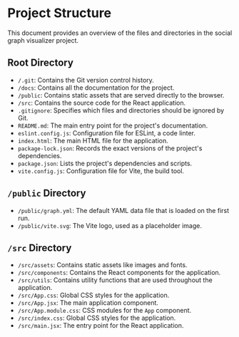 # Project Structure

This document provides an overview of the files and directories in the social graph visualizer project.

## Root Directory

-   `/.git`: Contains the Git version control history.
-   `/docs`: Contains all the documentation for the project.
-   `/public`: Contains static assets that are served directly to the browser.
-   `/src`: Contains the source code for the React application.
-   `.gitignore`: Specifies which files and directories should be ignored by Git.
-   `README.md`: The main entry point for the project's documentation.
-   `eslint.config.js`: Configuration file for ESLint, a code linter.
-   `index.html`: The main HTML file for the application.
-   `package-lock.json`: Records the exact versions of the project's dependencies.
-   `package.json`: Lists the project's dependencies and scripts.
-   `vite.config.js`: Configuration file for Vite, the build tool.

## `/public` Directory

-   `/public/graph.yml`: The default YAML data file that is loaded on the first run.
-   `/public/vite.svg`: The Vite logo, used as a placeholder image.

## `/src` Directory

-   `/src/assets`: Contains static assets like images and fonts.
-   `/src/components`: Contains the React components for the application.
-   `/src/utils`: Contains utility functions that are used throughout the application.
-   `/src/App.css`: Global CSS styles for the application.
-   `/src/App.jsx`: The main application component.
-   `/src/App.module.css`: CSS modules for the `App` component.
-   `/src/index.css`: Global CSS styles for the application.
-   `/src/main.jsx`: The entry point for the React application.

